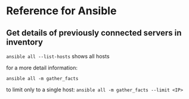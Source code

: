 # Reference for Ansible

## Get details of previously connected servers in inventory

`ansible all --list-hosts` shows all hosts  

for a more detail information:

`
ansible all -m gather_facts
`

to limit only to a single host: `ansible all -m gather_facts --limit <IP>`
